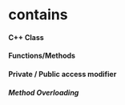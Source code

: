 # contains
#### C++ Class
#### Functions/Methods
#### Private / Public access modifier
#### <i>Method Overloading</i>
